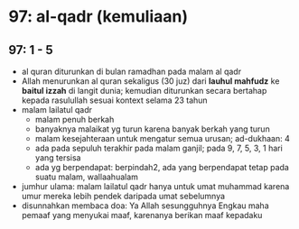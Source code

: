 # 97: al-qadr (kemuliaan)

## 97: 1 - 5
* al quran diturunkan di bulan ramadhan pada malam al qadr
* Allah menurunkan al quran sekaligus (30 juz) dari **lauhul mahfudz** ke **baitul izzah** di langit dunia;
  kemudian diturunkan secara bertahap kepada rasulullah sesuai kontext selama 23 tahun
* malam lailatul qadr
  * malam penuh berkah
  * banyaknya malaikat yg turun karena banyak berkah yang turun
  * malam kesejahteraan untuk mengatur semua urusan; ad-dukhaan: 4
  * ada pada sepuluh terakhir pada malam ganjil;
    pada 9, 7, 5, 3, 1 hari yang tersisa
  * ada yg berpendapat: berpindah2, ada yang berpendapat tetap pada suatu malam, wallaahualam
* jumhur ulama:
  malam lailatul qadr hanya untuk umat muhammad
  karena umur mereka lebih pendek daripada umat sebelumnya
* disunnahkan membaca doa:
  Ya Allah sesungguhnya Engkau maha pemaaf yang menyukai maaf, karenanya berikan maaf kepadaku
